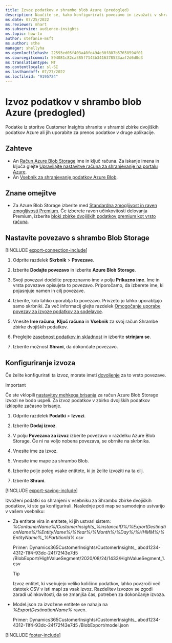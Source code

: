 ```yaml
---
title: Izvoz podatkov v shrambo blob Azure (predogled)
description: Naučite se, kako konfigurirati povezavo in izvažati v shrambo zbirke dvojiških podatkov.
ms.date: 07/25/2022
ms.reviewer: mhart
ms.subservice: audience-insights
ms.topic: how-to
author: stefanie-msft
ms.author: sthe
manager: shellyha
ms.openlocfilehash: 22593ed05f403a40fe494e30f807b57658594f01
ms.sourcegitcommit: 594081c82ca385f7143b3416378533aaf2d6d0d3
ms.translationtype: MT
ms.contentlocale: sl-SI
ms.lasthandoff: 07/27/2022
ms.locfileid: "9195724"
---
```

# <a name="export-data-to-an-azure-blob-storage-preview"></a>Izvoz podatkov v shrambo blob Azure (predogled)

Podatke iz storitve Customer Insights shranite v shrambi zbirke dvojiških podatkov Azure ali jih uporabite za prenos podatkov v druge aplikacije.

## <a name="prerequisites"></a>Zahteve

- An [Račun Azure Blob Storage](/azure/storage/blobs/create-data-lake-storage-account) ime in ključ računa. Za iskanje imena in ključa glejte [Upravljajte nastavitve računa za shranjevanje na portalu Azure](/azure/storage/common/storage-account-manage).
- An [Vsebnik za shranjevanje podatkov Azure Blob](/azure/storage/blobs/storage-quickstart-blobs-portal#create-a-container).

## <a name="known-limitations"></a>Znane omejitve

- Za Azure Blob Storage izberite med [Standardna zmogljivost in raven zmogljivosti Premium](/azure/storage/blobs/storage-blob-performance-tiers). Če izberete raven učinkovitosti delovanja Premium, izberite [bloki zbirke dvojiških podatkov premium kot vrsto računa](/azure/storage/common/storage-account-overview#types-of-storage-accounts).

## <a name="set-up-connection-to-blob-storage"></a>Nastavite povezavo s shrambo Blob Storage

[!INCLUDE [export-connection-include](includes/export-connection-admn.md)]

1. Odprite razdelek **Skrbnik** > **Povezave**.

1. Izberite **Dodajte povezavo** in izberite **Azure Blob Storage**.

1. Svoji povezavi dodelite prepoznavno ime v polju **Prikazno ime**. Ime in vrsta povezave opisujeta to povezavo. Priporočamo, da izberete ime, ki pojasnjuje namen in cilj povezave.

1. Izberite, kdo lahko uporablja to povezavo. Privzeto jo lahko uporabljajo samo skrbniki. Za več informacij glejte razdelek [Omogočanje uporabe povezav za izvoze podatkov za sodelavce](connections.md#allow-contributors-to-use-a-connection-for-exports).

1. Vnesite **Ime računa**, **Ključ računa** in **Vsebnik** za svoj račun Shrambe zbirke dvojiških podatkov.

1. Preglejte [zasebnost podatkov in skladnost](connections.md#data-privacy-and-compliance) in izberite **strinjam se**.

1. Izberite možnost **Shrani**, da dokončate povezavo.

## <a name="configure-an-export"></a>Konfiguriranje izvoza

Če želite konfigurirati ta izvoz, morate imeti [dovoljenje](export-destinations.md#set-up-a-new-export) za to vrsto povezave.

> [!IMPORTANT]
> Če ste vklopili [nastavitev mehkega brisanja](/azure/storage/blobs/soft-delete-blob-enable) za račun Azure Blob Storage izvozi ne bodo uspeli. Za izvoz podatkov v zbirko dvojiških podatkov izklopite začasno brisanje.

1. Odprite razdelek **Podatki** > **Izvozi**.

1. Izberite **Dodaj izvoz**.

1. V polju **Povezava za izvoz** izberite povezavo v razdelku Azure Blob Storage. Če ni na voljo nobena povezava, se obrnite na skrbnika.

1. Vnesite ime za izvoz.

1. Vnesite ime mape za shrambo Blob.

1. Izberite polje poleg vsake entitete, ki jo želite izvoziti na ta cilj.

1. Izberite **Shrani**.

[!INCLUDE [export-saving-include](includes/export-saving.md)]

Izvoženi podatki so shranjeni v vsebniku za Shrambo zbirke dvojiških podatkov, ki ste ga konfigurirali. Naslednje poti map se samodejno ustvarijo v vašem vsebniku:

- Za entitete vira in entitete, ki jih ustvari sistem:   
  *%ContainerName%/CustomerInsights_%instanceID%/%ExportDestinationName%/%EntityName%/%Year%/%Month%/%Day%/%HHMM%/%EntityName%_%PartitionId%.csv*  

  Primer: Dynamics365CustomerInsights/CustomerInsights_ abcd1234-4312-11f4-93dc-24f72f43e7d5 /BlobExport/HighValueSegment/2020/08/24/1433/HighValueSegment_1.csv
  
  > [!TIP]
  > Izvoz entitet, ki vsebujejo veliko količino podatkov, lahko povzroči več datotek CSV v isti mapi za vsak izvoz. Razdelitev izvozov se zgodi zaradi učinkovitosti, da se zmanjša čas, potreben za dokončanje izvoza.

- Model.json za izvožene entitete se nahaja na *%ExportDestinationName%* raven.  
  
  Primer: Dynamics365CustomerInsights/CustomerInsights_ abcd1234-4312-11f4-93dc-24f72f43e7d5 /BlobExport/model.json

[!INCLUDE [footer-include](includes/footer-banner.md)]
